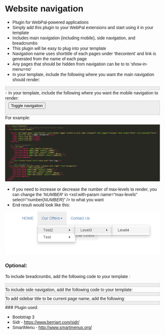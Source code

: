<span style="font-family:arial,helvetica,sans-serif">Website navigation</span>
==============================================================================

- <span style="font-family:arial,helvetica,sans-serif">Plugin for WebPal-powered applications</span>
- <span style="font-family:arial,helvetica,sans-serif">Simply add this plugin to your WebPal extensions and start using it in your template</span>
- <span style="font-family:arial,helvetica,sans-serif">Includes main navigation (including mobile), side navigation, and breadcrumbs </span>
- <span style="font-family:arial,helvetica,sans-serif">This plugin will be easy to plug into your template </span>
- <span style="font-family:arial,helvetica,sans-serif">Navigation name uses shorttitle of each pages under 'thecontent' and link is generated from the name of each page</span>
- <span style="font-family:arial,helvetica,sans-serif">Any pages that should be hidden from navigation can be to to 'show-in-menu=no'</span>
- <span style="font-family:arial,helvetica,sans-serif">In your template, include the following where you want the main navigation should render: </span>

<div style="background:#eee;border:1px solid #ccc;padding:5px 10px;">  
<span style="font-family:arial,helvetica,sans-serif"> <xsl:call-template name="navigation">  
 <xsl:with-param name="name" select="'topNav'" />  
 <xsl:with-param name="root" select="//pages" />  
 <xsl:with-param name="the-chapter" select="./@name" />  
 <xsl:with-param name="max-levels" select="number(4)" />  
 </xsl:call-template></span>  
 </div>- <span style="font-family:arial,helvetica,sans-serif">In your template, include the following where you want the mobile navigation to render: </span>

<div style="background:#eee;border:1px solid #ccc;padding:5px 10px;"><span style="font-family:arial,helvetica,sans-serif"> <button id="simple-menu" type="button" class="navbar-toggle visible-xs pull-right collapsed" data-toggle="collapse" data-target="#sidr" aria-expanded="false">  
 <span class="sr-only">Toggle navigation</span>  
 <span class="icon-bar"></span>  
 <span class="icon-bar"></span>  
 <span class="icon-bar"></span>  
 </button></span>

<span style="font-family:arial,helvetica,sans-serif"> <!-- Mobile navigation -->  
 <div id="sidr">  
 <xsl:call-template name="mobile-navigation">  
 <xsl:with-param name="name" select="'topNav'" />  
 <xsl:with-param name="root" select="//pages" />  
 <xsl:with-param name="the-chapter" select="./@name" />  
 <xsl:with-param name="max-levels" select="number(4)" />  
 </xsl:call-template>  
 </div></span>

 </div><span style="font-family:arial,helvetica,sans-serif">For example: </span>

<span style="font-family:arial,helvetica,sans-serif">![](__resources/imgWZhi4iWKtM3o.PNG)</span>

- <span style="font-family:arial,helvetica,sans-serif">If you need to increase or decrease the number of max-levels to render, you can change the '_NUMBER_' in <xsl:with-param name="max-levels" select="number(_NUMBER_)" /> to what you want</span>
- <span style="font-family:arial,helvetica,sans-serif">End result would look like this: </span>

![](__resources/imgodvjpV_ogNny.PNG)

### <span style="font-family:arial,helvetica,sans-serif">Optional:</span>

<span style="font-family:arial,helvetica,sans-serif">To include breadcrumbs, add the following code to your template : </span>

<div style="background:#eee;border:1px solid #ccc;padding:5px 10px;"><span style="font-family:arial,helvetica,sans-serif"> <xsl:call-template name="breadcrumbs">  
 <xsl:with-param name="the-chapter" select="."/>  
 </xsl:call-template></span></div><span style="font-family:arial,helvetica,sans-serif"> To include side navigation, add the following code to your template: </span>

<div style="background:#eee;border:1px solid #ccc;padding:5px 10px;"><span style="font-family:arial,helvetica,sans-serif"> <xsl:call-template name="side-navigation">  
 <xsl:with-param name="name" select="'sideNav'" />  
 <xsl:with-param name="root" select="(self::page)[1]"/>  
 <xsl:with-param name="current-path" select="(self::page)/@name[1]" />  
 <xsl:with-param name="max-levels" select="number(5)" />  
 </xsl:call-template></span></div><span style="font-family:arial,helvetica,sans-serif">To add sidebar title to be current page name, add the following:</span>

<div style="background:#eee;border:1px solid #ccc;padding:5px 10px;"><span style="font-family:arial,helvetica,sans-serif"> <xsl:call-template name="sidebarTitle">  
 <xsl:with-param name="root" select="(self::page)[1]"/>  
 </xsl:call-template></span></div>### <span style="font-family:arial,helvetica,sans-serif">Plugin used:</span>

- <span style="font-family:arial,helvetica,sans-serif">Bootstrap 3</span>
- <span style="font-family:arial,helvetica,sans-serif">Sidr - https://www.berriart.com/sidr/</span>
- <span style="font-family:arial,helvetica,sans-serif">SmartMenu - http://www.smartmenus.org/</span>